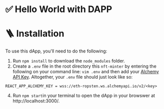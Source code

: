 # ✅  Hello World with DAPP

# 🪜 Installation
To use this dApp, you'll need to do the following:

1. Run `npm install` to download the `node_modules` folder.
2. Create a `.env` file in the root directory this `nft-minter` by entering the following on your command line: `vim .env` and then add your [Alchemy API Key](). Altogether, your `.env` file should just look like so:

```
REACT_APP_ALCHEMY_KEY = wss://eth-ropsten.ws.alchemyapi.io/v2/<key>
```
4. Run `npm start`in your terminal to open the dApp in your browswer at http://localhost:3000/.

